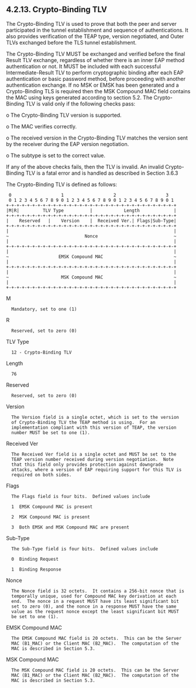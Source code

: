 ## 4.2.13.  Crypto-Binding TLV

   The Crypto-Binding TLV is used to prove that both the peer and server
   participated in the tunnel establishment and sequence of
   authentications.  It also provides verification of the TEAP type,
   version negotiated, and Outer TLVs exchanged before the TLS tunnel
   establishment.

   The Crypto-Binding TLV MUST be exchanged and verified before the
   final Result TLV exchange, regardless of whether there is an inner
   EAP method authentication or not. It MUST be included with each 
   successful Intermediate-Result TLV to perform cryptographic binding
   after each EAP authentication or basic password method, before 
   proceeding with another authentication exchange.  If no MSK or EMSK 
   has been generated and a Crypto-Binding TLS is required then the MSK
   Compound MAC field contains the MAC using keys generated according 
   to section 5.2. The Crypto-Binding TLV is valid only if the following 
   checks pass:

   o  The Crypto-Binding TLV version is supported.

   o  The MAC verifies correctly.

   o  The received version in the Crypto-Binding TLV matches the version
      sent by the receiver during the EAP version negotiation.

   o  The subtype is set to the correct value.

   If any of the above checks fails, then the TLV is invalid.  An
   invalid Crypto-Binding TLV is a fatal error and is handled as
   described in Section 3.6.3

   The Crypto-Binding TLV is defined as follows:

     0                   1                   2                   3 
     0 1 2 3 4 5 6 7 8 9 0 1 2 3 4 5 6 7 8 9 0 1 2 3 4 5 6 7 8 9 0 1
    +-+-+-+-+-+-+-+-+-+-+-+-+-+-+-+-+-+-+-+-+-+-+-+-+-+-+-+-+-+-+-+-+
    |M|R|         TLV Type          |            Length             |
    +-+-+-+-+-+-+-+-+-+-+-+-+-+-+-+-+-+-+-+-+-+-+-+-+-+-+-+-+-+-+-+-+
    |    Reserved   |    Version    |  Received Ver.| Flags|Sub-Type|
    +-+-+-+-+-+-+-+-+-+-+-+-+-+-+-+-+-+-+-+-+-+-+-+-+-+-+-+-+-+-+-+-+
    |                                                               |
    ~                             Nonce                             ~
    |                                                               |
    +-+-+-+-+-+-+-+-+-+-+-+-+-+-+-+-+-+-+-+-+-+-+-+-+-+-+-+-+-+-+-+-+
    |                                                               |
    ~                   EMSK Compound MAC                           ~
    |                                                               |
    +-+-+-+-+-+-+-+-+-+-+-+-+-+-+-+-+-+-+-+-+-+-+-+-+-+-+-+-+-+-+-+-+
    |                                                               |
    ~                    MSK Compound MAC                           ~
    |                                                               |
    +-+-+-+-+-+-+-+-+-+-+-+-+-+-+-+-+-+-+-+-+-+-+-+-+-+-+-+-+-+-+-+-+

   M

      Mandatory, set to one (1)

   R

      Reserved, set to zero (0)

   TLV Type

      12 - Crypto-Binding TLV

   Length

      76

   Reserved

      Reserved, set to zero (0)

   Version

      The Version field is a single octet, which is set to the version
      of Crypto-Binding TLV the TEAP method is using.  For an
      implementation compliant with this version of TEAP, the version
      number MUST be set to one (1).

   Received Ver

      The Received Ver field is a single octet and MUST be set to the
      TEAP version number received during version negotiation.  Note
      that this field only provides protection against downgrade
      attacks, where a version of EAP requiring support for this TLV is
      required on both sides.

   Flags

      The Flags field is four bits.  Defined values include

      1  EMSK Compound MAC is present

      2  MSK Compound MAC is present

      3  Both EMSK and MSK Compound MAC are present

   Sub-Type

      The Sub-Type field is four bits.  Defined values include

      0  Binding Request

      1  Binding Response

   Nonce

      The Nonce field is 32 octets.  It contains a 256-bit nonce that is
      temporally unique, used for Compound MAC key derivation at each
      end.  The nonce in a request MUST have its least significant bit
      set to zero (0), and the nonce in a response MUST have the same
      value as the request nonce except the least significant bit MUST
      be set to one (1).

   EMSK Compound MAC

      The EMSK Compound MAC field is 20 octets.  This can be the Server
      MAC (B1_MAC) or the Client MAC (B2_MAC).  The computation of the
      MAC is described in Section 5.3.

   MSK Compound MAC

      The MSK Compound MAC field is 20 octets.  This can be the Server
      MAC (B1_MAC) or the Client MAC (B2_MAC).  The computation of the
      MAC is described in Section 5.3.

